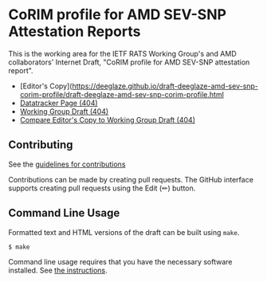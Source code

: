 # CoRIM profile for AMD SEV-SNP Attestation Reports

This is the working area for the IETF RATS Working Group's and AMD collaborators' Internet Draft, "CoRIM profile for AMD SEV-SNP attestation report".

*  [Editor's Copy](https://deeglaze.github.io/draft-deeglaze-amd-sev-snp-corim-profile/draft-deeglaze-amd-sev-snp-corim-profile.html
*  [Datatracker Page (404)](https://datatracker.ietf.org/doc/draft-deeglaze-amd-sev-snp-corim-profile)
*  [Working Group Draft (404)](https://datatracker.ietf.org/doc/html/draft-deeglaze-amd-sev-snp-corim-profile)
*  [Compare Editor's Copy to Working Group Draft (404)](https://deeglaze.github.io/draft-deeglaze-amd-sev-snp-corim-profile.diff)

## Contributing

See the
[guidelines for contributions](https://github.com/deeglaze/draft-deeglaze-amd-sev-snp-corim-profile/blob/main/CONTRIBUTING.md)

Contributions can be made by creating pull requests.
The GitHub interface supports creating pull requests using the Edit (✏) button.


## Command Line Usage

Formatted text and HTML versions of the draft can be built using `make`.

```sh
$ make
```

Command line usage requires that you have the necessary software installed.  See
[the instructions](https://github.com/martinthomson/i-d-template/blob/main/doc/SETUP.md).
